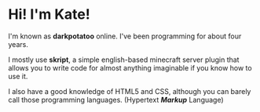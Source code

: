 # Hi! I'm Kate!
I'm known as **darkpotatoo** online. I've been programming for about four years.

I mostly use **skript**, a simple english-based minecraft server plugin that allows you to write code for almost anything imaginable if you know how to use it.

I also have a good knowledge of HTML5 and CSS, although you can barely call those programming languages. (Hypertext ***Markup*** Language)

<!--
**darkpotatoo/darkpotatoo** is a ✨ _special_ ✨ repository because its `README.md` (this file) appears on your GitHub profile.

Here are some ideas to get you started:

- 🔭 I’m currently working on ...
- 🌱 I’m currently learning ...
- 👯 I’m looking to collaborate on ...
- 🤔 I’m looking for help with ...
- 💬 Ask me about ...
- 📫 How to reach me: ...
- 😄 Pronouns: ...
- ⚡ Fun fact: ...
-->
